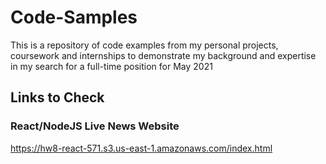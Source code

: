 # Code-Samples
This is a repository of code examples from my personal projects, coursework and internships to demonstrate my background and expertise in my search for a full-time position for May 2021

## Links to Check
### React/NodeJS Live News Website
https://hw8-react-571.s3.us-east-1.amazonaws.com/index.html
